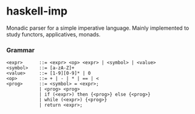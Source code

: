 # haskell-imp

Monadic parser for a simple imperative language. Mainly implemented to study functors, applicatives, monads.

### Grammar
```
<expr>      ::= <expr> <op> <expr> | <symbol> | <value>
<symbol>    ::= [a-zA-Z]+
<value>     ::= [1-9][0-9]* | 0
<op>        ::= + | - | * | == | <
<prog>      ::= <symbol> = <expr>;
            | <prog> <prog>
            | if (<expr>) then {<prog>} else {<prog>}
            | while (<expr>) {<prog>}
            | return <expr>;
```
